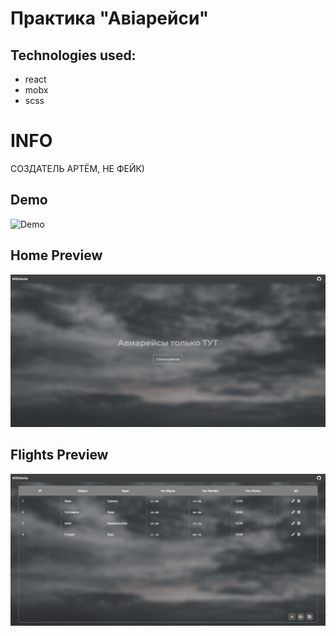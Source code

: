 # Практика "Авіарейси"

## Technologies used:
* react
* mobx
* scss

# INFO
СОЗДАТЕЛЬ АРТЁМ, НЕ ФЕЙК)

## Demo
![Demo](https://github.com/webshining/CourseAvia/blob/react/demo.gif)
## Home Preview
![Home preview](https://github.com/webshining/CourseAvia/blob/react/hprev.jpg)
## Flights Preview
![Home preview](https://github.com/webshining/CourseAvia/blob/react/fliprev.jpg)